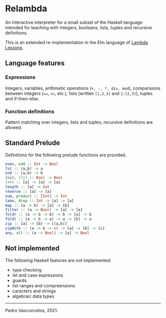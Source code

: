 
# Relambda

An interactive interpreter for a small subset of the Haskell language
intended for teaching with integers, booleans, lists, tuples and
recursive definitions.

This is an extended re-implementation in the Elm language of [Lambda
Lessons](https://stevekrouse.com/hs.js/).

## Language features

### Expressions

Integers, variables, arithmetic operations (`+, -, *, div, mod`),
comparisions between integers (`==`, `<=`, etc.), lists (written
`[1,2,3]` and `1:[2,3]`), tuples and if-then-else.

### Function definitions

Pattern matching over integers, lists and tuples; recursive definitions are allowed.


## Standard Prelude

Definitions for the following prelude functions are provided.

~~~haskell
even, odd :: Int -> Bool
fst :: (a,b) -> a
snd :: (a,b) -> b
(&&), (||) :: Bool -> Bool
(++) :: [a] -> [a] -> [a]
length :: [a] -> Int
reverse :: [a] -> [a]
sum, product :: [Int] -> Int
take, drop :: Int -> [a] -> [a]
map :: (a -> b) -> [a] -> [b]
filter :: (a -> Bool) -> [a] -> [a]
foldr :: (a -> b -> b) -> b -> [a] -> b
foldl :: (a -> b -> a) -> a -> [b] -> a
zip :: [a] -> [b] -> [(a,b)]
zipWith :: (a -> b -> c) -> [a] -> [b] -> [c]
any, all :: (a -> Bool) -> [a] -> Bool
~~~

## Not implemented

The following Haskell features are *not* implemented:

* type checking 
* let and case expressions
* guards
* list ranges and compreensions
* caracters and strings
* algebraic data types

----

Pedro Vasconcelos, 2021.
